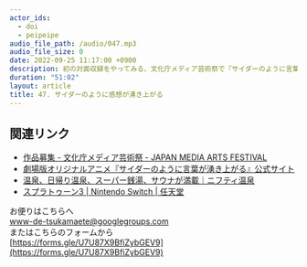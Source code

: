 ```yaml
---
actor_ids:
  - doi
  - peipeipe
audio_file_path: /audio/047.mp3
audio_file_size: 0
date: 2022-09-25 11:17:00 +0900
description: 初の対面収録をやってみる、文化庁メディア芸術祭で『サイダーのように言葉が湧き上がる』を見た感想、スプラ3、サウナ理解るついて話しました。
duration: "51:02"
layout: article
title: 47. サイダーのように感想が湧き上がる
---
```


## 関連リンク
- [作品募集 - 文化庁メディア芸術祭 - JAPAN MEDIA ARTS FESTIVAL](https://j-mediaarts.jp/contest/)
- [劇場版オリジナルアニメ『サイダーのように言葉が湧き上がる』公式サイト](http://cider-kotoba.jp/)
- [温泉、日帰り温泉、スーパー銭湯、サウナが満載｜ニフティ温泉](https://onsen.nifty.com/)
- [スプラトゥーン3 | Nintendo Switch | 任天堂](https://www.nintendo.co.jp/switch/av5ja/index.html)


お便りはこちらへ<br/>
www-de-tsukamaete@googlegroups.com<br/>
またはこちらのフォームから<br/>
[https://forms.gle/U7U87X9BfiZybGEV9](https://forms.gle/U7U87X9BfiZybGEV9)
